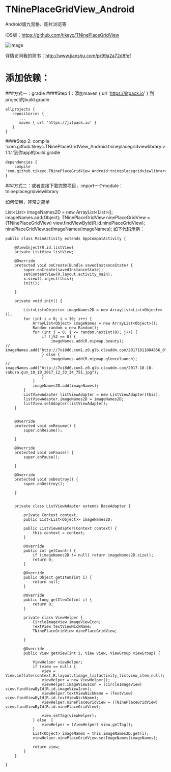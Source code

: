 # TNinePlaceGridView_Android
Android版九宫格、图片浏览等    

iOS版：https://github.com/tikeyc/TNinePlaceGridView  

![image](https://github.com/tikeyc/TikeycAndroid/blob/master/Readme/screen2.gif)      

详情访问我的简书：http://www.jianshu.com/p/99a2a72d8fef   


# 添加依赖：

###方式一：gradle
####Step 1：添加maven { url 'https://jitpack.io' } 到project的build.gradle   
```
allprojects {    
   repositories {    
      ...    
      maven { url 'https://jitpack.io' }    
   }    
}    
```
####Step 2: compile 'com.github.tikeyc.TNinePlaceGridView_Android:tnineplacegridviewlibrary:v1.1.1'到你app的build.gradle    
```
dependencies {     
    compile 'com.github.tikeyc.TNinePlaceGridView_Android:tnineplacegridviewlibrary:v1.1.1'    
}  
```

###方式二：或者直接下载完整项目，import一个module：tnineplacegridviewlibrary    

如何使用，非常之简单

List<List<Object>> imageNames2D = new ArrayList<List<Object>>();
imageNames.add(Object);
TNinePlaceGridView ninePlaceGridView = (TNinePlaceGridView) view.findViewById(R.id.ninePlaceGridView);
ninePlaceGridView.setImageNames(imageNames);
如下代码示例：

```
public class MainActivity extends AppCompatActivity {

    @ViewInject(R.id.listView)
    private ListView listView;

    @Override
    protected void onCreate(Bundle savedInstanceState) {
        super.onCreate(savedInstanceState);
        setContentView(R.layout.activity_main);
        x.view().inject(this);
        init();

    }

    private void init() {

        List<List<Object>> imageNames2D = new ArrayList<List<Object>>();
        for (int i = 0; i < 30; i++) {
            ArrayList<Object> imageNames = new ArrayList<Object>();
            Random random = new Random();
            for (int j = 0; j <= random.nextInt(8); j++) {
                if (j%2 == 0) {
                    imageNames.add(R.mipmap.beauty);
//                    imageNames.add("http://7xi8d6.com1.z0.glb.clouddn.com/20171011084856_0YQ0jN_joanne_722_11_10_2017_8_39_5_505.jpeg");
                } else {
                    imageNames.add(R.mipmap.glenceluanch);
//                    imageNames.add("http://7xi8d6.com1.z0.glb.clouddn.com/2017-10-10-sakura.gun_10_10_2017_12_33_34_751.jpg");
                }
            }
            imageNames2D.add(imageNames);
        }
        ListViewAdapter listViewAdapter = new ListViewAdapter(this);
        listViewAdapter.imageNames2D = imageNames2D;
        listView.setAdapter(listViewAdapter);
    }


    @Override
    protected void onResume() {
        super.onResume();

    }

    @Override
    protected void onPause() {
        super.onPause();

    }

    @Override
    protected void onDestroy() {
        super.onDestroy();

    }


    private class ListViewAdapter extends BaseAdapter {

        private Context context;
        public List<List<Object>> imageNames2D;

        public ListViewAdapter(Context context) {
            this.context = context;
        }

        @Override
        public int getCount() {
            if (imageNames2D != null) return imageNames2D.size();
            return 0;
        }

        @Override
        public Object getItem(int i) {
            return null;
        }

        @Override
        public long getItemId(int i) {
            return 0;
        }

        private class ViewHelper {
            CircleImageView imageViewIcon;
            TextView textViewNickName;
            TNinePlaceGridView ninePlaceGridView;

        }

        @Override
        public View getView(int i, View view, ViewGroup viewGroup) {

            ViewHelper viewHelper;
            if (view == null) {
                view = View.inflate(context,R.layout.timage_listactivity_listview_item,null);
                viewHelper = new ViewHelper();
                viewHelper.imageViewIcon = (CircleImageView) view.findViewById(R.id.imageViewIcon);
                viewHelper.textViewNickName = (TextView) view.findViewById(R.id.textViewNickName);
                viewHelper.ninePlaceGridView = (TNinePlaceGridView) view.findViewById(R.id.ninePlaceGridView);

                view.setTag(viewHelper);
            } else  {
                viewHelper = (ViewHelper) view.getTag();
            }
            List<Object> imageNames = this.imageNames2D.get(i);
            viewHelper.ninePlaceGridView.setImageNames(imageNames);

            return view;
        }
    }

}
```
